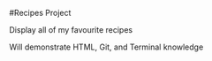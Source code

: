 #Recipes Project

Display all of my favourite recipes

Will demonstrate HTML, Git, and Terminal knowledge